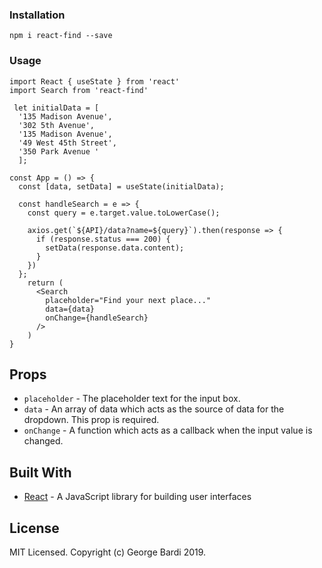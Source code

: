 
### Installation

```
npm i react-find --save
```

### Usage

```
import React { useState } from 'react'
import Search from 'react-find'

 let initialData = [
  '135 Madison Avenue',
  '302 5th Avenue',
  '135 Madison Avenue',
  '49 West 45th Street',
  '350 Park Avenue '
  ];

const App = () => {
  const [data, setData] = useState(initialData);

  const handleSearch = e => {
    const query = e.target.value.toLowerCase();

    axios.get(`${API}/data?name=${query}`).then(response => {
      if (response.status === 200) {
        setData(response.data.content);
      }
    })
  };
    return (
      <Search
        placeholder="Find your next place..."
        data={data}
        onChange={handleSearch}
      />
    )
}
```

## Props

- `placeholder` - The placeholder text for the input box.
- `data` - An array of data which acts as the source of data for the dropdown. This prop is required.
- `onChange` - A function which acts as a callback when the input value is changed.

## Built With

- [React](https://reactjs.org/) - A JavaScript library for building user interfaces

## License

MIT Licensed. Copyright (c) George Bardi 2019.

